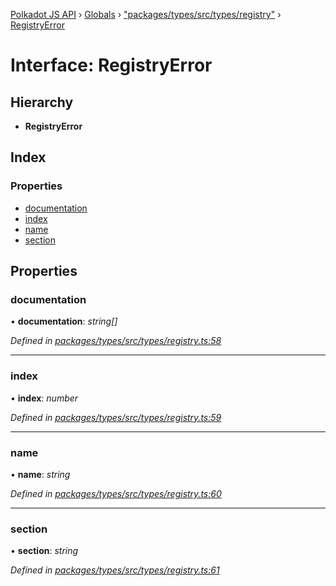[Polkadot JS API](../README.md) › [Globals](../globals.md) › ["packages/types/src/types/registry"](../modules/_packages_types_src_types_registry_.md) › [RegistryError](_packages_types_src_types_registry_.registryerror.md)

# Interface: RegistryError

## Hierarchy

* **RegistryError**

## Index

### Properties

* [documentation](_packages_types_src_types_registry_.registryerror.md#documentation)
* [index](_packages_types_src_types_registry_.registryerror.md#index)
* [name](_packages_types_src_types_registry_.registryerror.md#name)
* [section](_packages_types_src_types_registry_.registryerror.md#section)

## Properties

###  documentation

• **documentation**: *string[]*

*Defined in [packages/types/src/types/registry.ts:58](https://github.com/polkadot-js/api/blob/01a36a994/packages/types/src/types/registry.ts#L58)*

___

###  index

• **index**: *number*

*Defined in [packages/types/src/types/registry.ts:59](https://github.com/polkadot-js/api/blob/01a36a994/packages/types/src/types/registry.ts#L59)*

___

###  name

• **name**: *string*

*Defined in [packages/types/src/types/registry.ts:60](https://github.com/polkadot-js/api/blob/01a36a994/packages/types/src/types/registry.ts#L60)*

___

###  section

• **section**: *string*

*Defined in [packages/types/src/types/registry.ts:61](https://github.com/polkadot-js/api/blob/01a36a994/packages/types/src/types/registry.ts#L61)*
